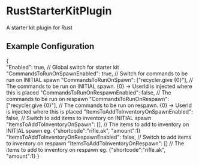 # RustStarterKitPlugin
A starter kit plugin for Rust
<br>
## Example Configuration
{<br>
  "Enabled": true, // Global switch for starter kit
  "CommandsToRunOnSpawnEnabled": true, // Switch for commands to be run on INITIAL spawn
  "CommandsToRunOnSpawn": ["recycler.give {0}"], // The commands to be run on INITIAL spawn. {0} -> UserId is injected where this is placed
  "CommandsToRunOnRespawnEnabled": false, // The commands to be run on respawn
  "CommandsToRunOnRespawn": ["recycler.give {0}"], // The commands to be run on respawn. {0} -> UserId is injected where this is placed
  "ItemsToAddToInventoryOnSpawnEnabled": false, // Switch to add items to inventory on INITIAL spawn
  "ItemsToAddToInventoryOnSpawn": [], // The items to add to inventory on INITIAL spawn eg. {"shortcode":"rifle.ak", "amount":1}
  "ItemsToAddToInventoryOnRespawnEnabled": false, // Switch to add items to inventory on respawn
  "ItemsToAddToInventoryOnRespawn": [] // The items to add to inventory on respawn eg. {"shortcode":"rifle.ak", "amount":1}
}
